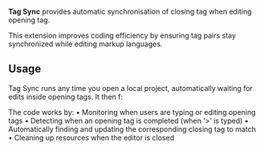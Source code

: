 **Tag Sync** provides automatic synchronisation of closing tag when editing opening tag.

This extension improves coding efficiency by ensuring tag pairs stay synchronized while editing markup languages.

## Usage

Tag Sync runs any time you open a local project, automatically waiting for edits inside opening tags. It then f:

The code works by:
	•	Monitoring when users are typing or editing opening tags
	•	Detecting when an opening tag is completed (when ‘>’ is typed)
	•	Automatically finding and updating the corresponding closing tag to match
	•	Cleaning up resources when the editor is closed
